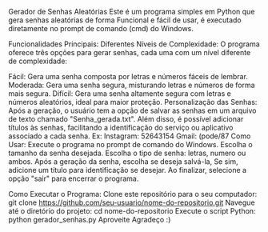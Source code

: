 Gerador de Senhas Aleatórias
Este é um programa simples em Python que gera senhas aleatórias de forma Funcional e fácil de usar, é executado diretamente no prompt de comando (cmd) do Windows.

Funcionalidades Principais:
Diferentes Níveis de Complexidade: O programa oferece três opções para gerar senhas, cada uma com um nível diferente de complexidade:

Fácil: Gera uma senha composta por letras e números fáceis de lembrar.
Moderada: Gera uma senha segura, misturando letras e números de forma mais segura.
Difícil: Gera uma senha altamente segura com letras e números aleatórios, ideal para maior proteção.
Personalização das Senhas: Após a geração, o usuário tem a opção de salvar as senhas em um arquivo de texto chamado "Senha_gerada.txt". Além disso, é possível adicionar títulos às senhas, facilitando a identificação do serviço ou aplicativo associado a cada senha.
Ex: Instagram: 52643154
    Gmail: (pode/87
Como Usar:
Execute o programa no prompt de comando do Windows.
Escolha o tamanho da senha desejada.
Escolha o tipo de senha: letras, numero ou ambos.
Após a geração da senha, escolha se deseja salvá-la, Se sim, adicione um título para identificação se desejar.
Ao finalizar, selecione a opção "sair" para encerrar o programa.

Como Executar o Programa:
Clone este repositório para o seu computador:
git clone https://github.com/seu-usuario/nome-do-repositorio.git
Navegue até o diretório do projeto:
cd nome-do-repositorio
Execute o script Python:
python gerador_senhas.py
Aproveite
Agradeço :)
